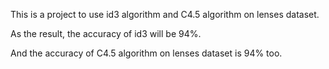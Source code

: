 This is a project to use id3 algorithm and C4.5 algorithm on lenses dataset.

As the result, the accuracy of id3 will be 94%.

And the accuracy of C4.5 algorithm on lenses dataset is 94% too.
